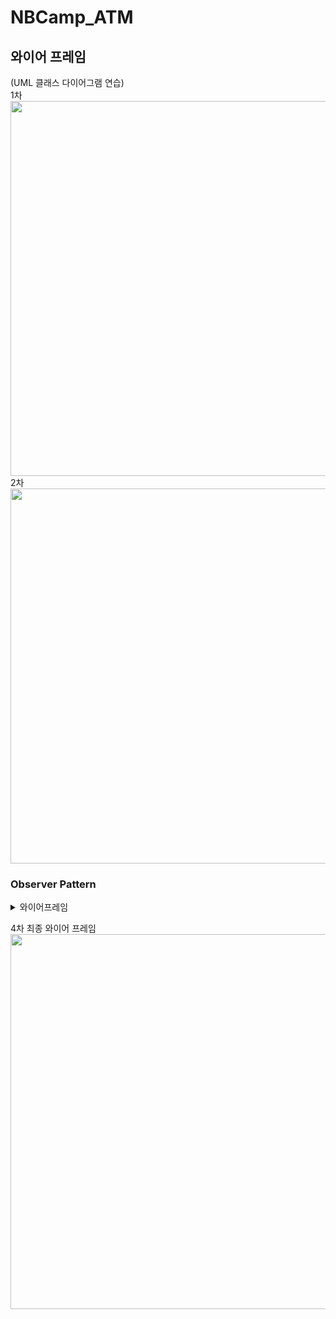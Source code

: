 # NBCamp_ATM

## 와이어 프레임
(UML 클래스 다이어그램 연습)<br>
1차<br>
<img src="https://github.com/user-attachments/assets/a5ea2a30-cd35-4770-8908-63cd5340f829" width = "600"/><br>
2차<br> 
<img src="https://github.com/user-attachments/assets/357f257f-9f63-40cf-905a-ca672274de08" width = "600"/><br>


### Observer Pattern
<details>
  <summary>와이어프레임</summary>
  
  2차<br>
  <img src="https://github.com/user-attachments/assets/b08db3f4-5582-4a4e-9f5e-94f2d2ae5181" width = "600"/><br>
  3차<br>
  <img src="https://github.com/user-attachments/assets/7de8cce1-e87c-4d0d-a4c2-a995d4ed4bbd" width = "600"/><br>
</details>

4차 최종 와이어 프레임<br>
<img src="https://github.com/user-attachments/assets/0ffaa4a7-a106-4118-803e-be05e55f21b5" width = "600"/><br>
